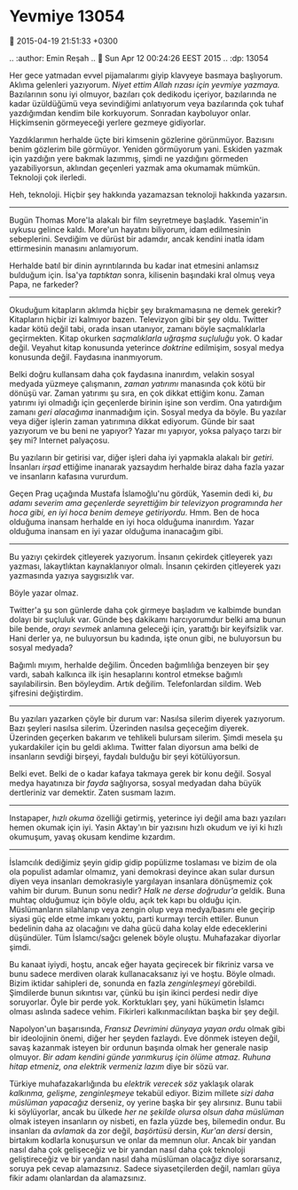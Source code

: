 Yevmiye 13054
=============

:date: 2015-04-19 21:51:33 +0300

.. :author: Emin Reşah
.. :date: Sun Apr 12 00:24:26 EEST 2015 
.. :dp: 13054 

Her gece yatmadan evvel pijamalarımı giyip klavyeye basmaya
başlıyorum. Aklıma gelenleri yazıyorum. *Niyet ettim Allah rızası için
yevmiye yazmaya.* Bazılarının sonu iyi olmuyor, bazıları çok dedikodu
içeriyor, bazılarında ne kadar üzüldüğümü veya sevindiğimi anlatıyorum
veya bazılarında çok tuhaf yazdığımdan kendim bile
korkuyorum. Sonradan kayboluyor onlar. Hiçkimsenin görmeyeceği yerlere
gezmeye gidiyorlar.

Yazdıklarımın herhalde üçte biri kimsenin gözlerine
görünmüyor. Bazısını benim gözlerim bile görmüyor. Yeniden görmüyorum
yani. Eskiden yazmak için yazdığın yere bakmak lazımmış, şimdi ne
yazdığını görmeden yazabiliyorsun, aklından geçenleri yazmak ama
okumamak mümkün. Teknoloji çok ilerledi.

Heh, teknoloji. Hiçbir şey hakkında yazamazsan teknoloji hakkında
yazarsın. 

------

Bugün Thomas More'la alakalı bir film seyretmeye başladık. Yasemin'in
uykusu gelince kaldı. More'un hayatını biliyorum, idam edilmesinin
sebeplerini. Sevdiğim ve dürüst bir adamdır, ancak kendini inatla idam
ettirmesinin manasını anlamıyorum.

Herhalde batıl bir dinin ayrıntılarında bu kadar inat etmesini
anlamsız bulduğum için. İsa'ya *taptıktan* sonra, kilisenin başındaki
kral olmuş veya Papa, ne farkeder?

------

Okuduğum kitapların aklımda hiçbir şey bırakmamasına ne demek gerekir?
Kitapların hiçbir izi kalmıyor bazen. Televizyon gibi bir şey
oldu. Twitter kadar kötü değil tabi, orada insan utanıyor, zamanı
böyle saçmalıklarla geçirmekten. Kitap okurken *saçmalıklarla uğraşma
suçluluğu* yok. O kadar değil. Veyahut kitap konusunda yeterince
*doktrine* edilmişim, sosyal medya konusunda değil. Faydasına
inanmıyorum.

Belki doğru kullansam daha çok faydasına inanırdım, velakin sosyal
medyada yüzmeye çalışmanın, *zaman yatırımı* manasında çok kötü bir
dönüşü var. Zaman yatırımı şu sıra, en çok dikkat ettiğim konu. Zaman
yatırımı iyi olmadığı için geçenlerde birinin işine son verdim. Ona
yatırdığım zamanı *geri alacağıma* inanmadığım için. Sosyal medya da
böyle. Bu yazılar veya diğer işlerin zaman yatırımına dikkat
ediyorum. Günde bir saat yazıyorum ve bu beni ne yapıyor? Yazar mı
yapıyor, yoksa palyaço tarzı bir şey mi?  Internet palyaçosu.

Bu yazıların bir getirisi var, diğer işleri daha iyi yapmakla alakalı
bir *getiri.* İnsanları *irşad* ettiğime inanarak yazsaydım herhalde
biraz daha fazla yazar ve insanların kafasına vururdum. 

Geçen Prag uçağında Mustafa İslamoğlu'nu gördük, Yasemin dedi ki, *bu
adamı severim ama geçenlerde seyrettiğim bir televizyon programında
her hoca gibi, en iyi hoca benim demeye getiriyordu.* Hmm. Ben de hoca
olduğuma inansam herhalde en iyi hoca olduğuma inanırdım. Yazar
olduğuma inansam en iyi yazar olduğuma inanacağım gibi.

------

Bu yazıyı çekirdek çitleyerek yazıyorum. İnsanın çekirdek çitleyerek
yazı yazması, lakaytlıktan kaynaklanıyor olmalı. İnsanın çekirden
çitleyerek yazı yazmasında yazıya saygısızlık var.

Böyle yazar olmaz.

Twitter'a şu son günlerde daha çok girmeye başladım ve kalbimde bundan
dolayı bir suçluluk var. Günde beş dakikamı harcıyorumdur belki ama
bunun bile bende, *orayı sevmek* anlamına geleceği için, yarattığı bir
keyifsizlik var. Hani derler ya, ne buluyorsun bu kadında, işte onun
gibi, ne buluyorsun bu sosyal medyada?

Bağımlı mıyım, herhalde değilim. Önceden bağımlılığa benzeyen bir şey
vardı, sabah kalkınca ilk işin hesaplarını kontrol etmekse bağımlı
sayılabilirsin. Ben böyleydim. Artık değilim. Telefonlardan
sildim. Web şifresini değiştirdim. 

------

Bu yazıları yazarken çöyle bir durum var: Nasılsa silerim diyerek
yazıyorum. Bazı şeyleri nasılsa silerim. Üzerinden nasılsa geçeceğim
diyerek. Üzerinden geçerken bakarım ve tehlikeli bulursam
silerim. Şimdi mesela şu yukardakiler için bu geldi aklıma. Twitter
falan diyorsun ama belki de insanların sevdiği birşeyi, faydalı
bulduğu bir şeyi kötülüyorsun.

Belki evet. Belki de o kadar kafaya takmaya gerek bir konu
değil. Sosyal medya hayatınıza bir *fayda* sağlıyorsa, sosyal medyadan
daha büyük dertleriniz var demektir. Zaten susmam lazım.

------

Instapaper, *hızlı okuma* özelliği getirmiş, yeterince iyi değil ama
bazı yazıları hemen okumak için iyi. Yasin Aktay'ın bir yazısını hızlı
okudum ve iyi ki hızlı okumuşum, yavaş okusam kendime kızardım.

------

İslamcılık dediğimiz şeyin gidip gidip popülizme toslaması ve bizim de
ola ola populist adamlar olmamız, yani demokrasi deyince akan sular
dursun diyen veya insanları demokrasiyle yargılayan insanlara
dönüşmemiz çok vahim bir durum. Bunun sonu nedir? *Halk ne derse
doğrudur'a* geldik. Buna muhtaç olduğumuz için böyle oldu, açık tek
kapı bu olduğu için. Müslümanların silahlanıp veya zengin olup veya
medya/basını ele geçirip siyasi güç elde etme imkanı yoktu, parti
kurmayı tercih ettiler. Bunun bedelinin daha az olacağını ve daha gücü
daha kolay elde edeceklerini düşündüler. Tüm İslamcı/sağcı gelenek
böyle oluştu. Muhafazakar diyorlar şimdi.

Bu kanaat iyiydi, hoştu, ancak eğer hayata geçirecek bir fikriniz
varsa ve bunu sadece merdiven olarak kullanacaksanız iyi ve
hoştu. Böyle olmadı. Bizim iktidar sahipleri de, sonunda en fazla
*zenginleşmeyi* görebildi. Şimdilerde bunun sıkıntısı var, çünkü bu
işin ikinci perdesi nedir diye soruyorlar. Öyle bir perde
yok. Korktukları şey, yani hükümetin İslamcı olması aslında sadece
vehim. Fikirleri kalkınmacılıktan başka bir şey değil.

Napolyon'un başarısında, *Fransız Devrimini dünyaya yayan ordu* olmak
gibi bir ideolojinin önemi, diğer her şeyden fazlaydı. Eve dönmek
isteyen değil, savaş kazanmak isteyen bir ordunun başında olmak her
generale nasip olmuyor. *Bir adam kendini günde yarımkuruş için ölüme
atmaz. Ruhuna hitap etmeniz, ona elektrik vermeniz lazım* diye bir
sözü var.

Türkiye muhafazakarlığında bu *elektrik verecek söz* yaklaşık olarak
*kalkınma, gelişme, zenginleşmeye* tekabül ediyor. Bizim millete *sizi
daha müslüman yapacağız* derseniz, oy yerine başka bir şey
alırsınız. Bunu tabii ki söylüyorlar, ancak bu ülkede *her ne şekilde
olursa olsun daha müslüman* olmak isteyen insanların oy nisbeti, en
fazla yüzde beş, bilemedin ondur. Bu insanları da *avlamak* da zor
değil, *başörtüsü* dersin, *Kur'an dersi* dersin, birtakım kodlarla
konuşursun ve onlar da memnun olur. Ancak bir yandan nasıl daha çok
gelişeceğiz ve bir yandan nasıl daha çok teknoloji geliştireceğiz ve
bir yandan nasıl daha müslüman olacağız diye sorarsanız, soruya pek
cevap alamazsınız. Sadece siyasetçilerden değil, namları güya fikir
adamı olanlardan da alamazsınız. 


